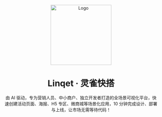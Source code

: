 <p align="center">
  <img width="200px" height="200px" src="https://avatars.githubusercontent.com/u/221098925?s=200&v=4" alt="Logo">
</p>
<h1 align="center">Linqet · 灵雀快搭</h1>
<p align="center">由 AI 驱动，专为营销人员、中小商户、独立开发者打造的全场景可视化平台，快速创建活动页面、海报、H5 专区、微商城等场景化应用，10 分钟完成设计、部署与上线，让市场无需等待代码！</p>


